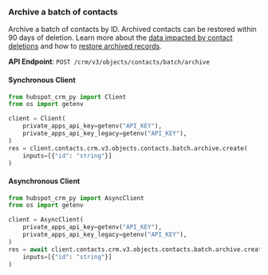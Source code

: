 
### Archive a batch of contacts <a name="create"></a>

Archive a batch of contacts by ID. Archived contacts can be restored within 90 days of deletion. Learn more about the [data impacted by contact deletions](https://knowledge.hubspot.com/privacy-and-consent/understand-restorable-and-permanent-contact-deletions) and how to [restore archived records](https://knowledge.hubspot.com/records/restore-deleted-records).

**API Endpoint**: `POST /crm/v3/objects/contacts/batch/archive`

#### Synchronous Client

```python
from hubspot_crm_py import Client
from os import getenv

client = Client(
    private_apps_api_key=getenv("API_KEY"),
    private_apps_api_key_legacy=getenv("API_KEY"),
)
res = client.contacts.crm.v3.objects.contacts.batch.archive.create(
    inputs=[{"id": "string"}]
)
```

#### Asynchronous Client

```python
from hubspot_crm_py import AsyncClient
from os import getenv

client = AsyncClient(
    private_apps_api_key=getenv("API_KEY"),
    private_apps_api_key_legacy=getenv("API_KEY"),
)
res = await client.contacts.crm.v3.objects.contacts.batch.archive.create(
    inputs=[{"id": "string"}]
)
```
